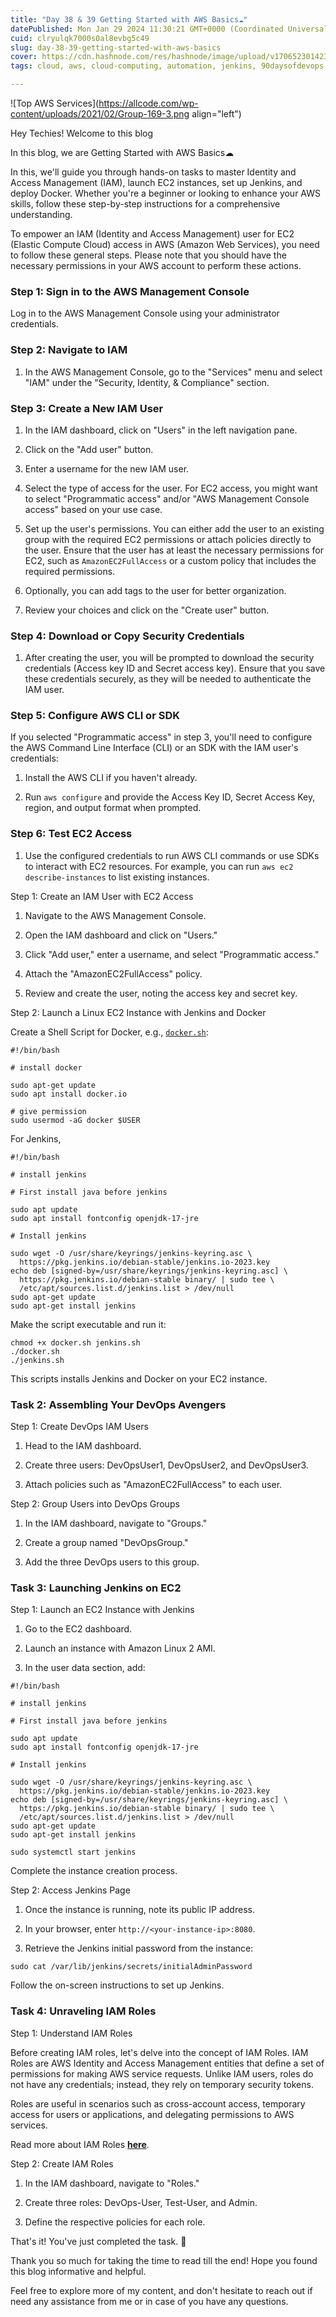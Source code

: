 ```yaml
---
title: "Day 38 & 39 Getting Started with AWS Basics☁"
datePublished: Mon Jan 29 2024 11:30:21 GMT+0000 (Coordinated Universal Time)
cuid: clryulqk7000s0al8evbg5c49
slug: day-38-39-getting-started-with-aws-basics
cover: https://cdn.hashnode.com/res/hashnode/image/upload/v1706523014232/46d9a60c-b761-4844-9446-edc47272fbbd.png
tags: cloud, aws, cloud-computing, automation, jenkins, 90daysofdevops, trainwithshubham, 90daysofdevops-chanllenge, 90daysofdevops-devops-projectdevelopment-nonitbackground-github-docker-cloudplatforms-ec2-aws-elasticbeanstalk-lambdafunctions-devopspipelines-terraform-jenkins-docker-devsecops-scm-git-gitlab-bitbucket-buildtools-griddle-maven-ant-msbuild-monitoringtools-prometheus-grafana-ansible-ai-chatgpt-valueaddition-realworldproblems, 90daysofdevopschallenge, tws, 90, batch5

---
```


![Top AWS Services](https://allcode.com/wp-content/uploads/2021/02/Group-169-3.png align="left")

Hey Techies! Welcome to this blog

In this blog, we are Getting Started with AWS Basics☁

In this, we'll guide you through hands-on tasks to master Identity and Access Management (IAM), launch EC2 instances, set up Jenkins, and deploy Docker. Whether you're a beginner or looking to enhance your AWS skills, follow these step-by-step instructions for a comprehensive understanding.

To empower an IAM (Identity and Access Management) user for EC2 (Elastic Compute Cloud) access in AWS (Amazon Web Services), you need to follow these general steps. Please note that you should have the necessary permissions in your AWS account to perform these actions.

### **Step 1: Sign in to the AWS Management Console**

Log in to the AWS Management Console using your administrator credentials.

### **Step 2: Navigate to IAM**

1. In the AWS Management Console, go to the "Services" menu and select "IAM" under the "Security, Identity, & Compliance" section.
    

### **Step 3: Create a New IAM User**

1. In the IAM dashboard, click on "Users" in the left navigation pane.
    
2. Click on the "Add user" button.
    
3. Enter a username for the new IAM user.
    
4. Select the type of access for the user. For EC2 access, you might want to select "Programmatic access" and/or "AWS Management Console access" based on your use case.
    
5. Set up the user's permissions. You can either add the user to an existing group with the required EC2 permissions or attach policies directly to the user. Ensure that the user has at least the necessary permissions for EC2, such as `AmazonEC2FullAccess` or a custom policy that includes the required permissions.
    
6. Optionally, you can add tags to the user for better organization.
    
7. Review your choices and click on the "Create user" button.
    

### **Step 4: Download or Copy Security Credentials**

1. After creating the user, you will be prompted to download the security credentials (Access key ID and Secret access key). Ensure that you save these credentials securely, as they will be needed to authenticate the IAM user.
    

### **Step 5: Configure AWS CLI or SDK**

If you selected "Programmatic access" in step 3, you'll need to configure the AWS Command Line Interface (CLI) or an SDK with the IAM user's credentials:

1. Install the AWS CLI if you haven't already.
    
2. Run `aws configure` and provide the Access Key ID, Secret Access Key, region, and output format when prompted.
    

### **Step 6: Test EC2 Access**

1. Use the configured credentials to run AWS CLI commands or use SDKs to interact with EC2 resources. For example, you can run `aws ec2 describe-instances` to list existing instances.
    

Step 1: Create an IAM User with EC2 Access

1. Navigate to the AWS Management Console.
    
2. Open the IAM dashboard and click on "Users."
    
3. Click "Add user," enter a username, and select "Programmatic access."
    
4. Attach the "AmazonEC2FullAccess" policy.
    
5. Review and create the user, noting the access key and secret key.
    

Step 2: Launch a Linux EC2 Instance with Jenkins and Docker

Create a Shell Script for Docker, e.g., [`docker.sh`](https://docs.aws.amazon.com/IAM/latest/UserGuide/id_roles.html):

```plaintext
#!/bin/bash

# install docker

sudo apt-get update
sudo apt install docker.io

# give permission
sudo usermod -aG docker $USER
```

For Jenkins,

```plaintext
#!/bin/bash

# install jenkins

# First install java before jenkins

sudo apt update
sudo apt install fontconfig openjdk-17-jre

# Install jenkins

sudo wget -O /usr/share/keyrings/jenkins-keyring.asc \
  https://pkg.jenkins.io/debian-stable/jenkins.io-2023.key
echo deb [signed-by=/usr/share/keyrings/jenkins-keyring.asc] \
  https://pkg.jenkins.io/debian-stable binary/ | sudo tee \
  /etc/apt/sources.list.d/jenkins.list > /dev/null
sudo apt-get update
sudo apt-get install jenkins
```

Make the script executable and run it:

```plaintext
chmod +x docker.sh jenkins.sh
./docker.sh
./jenkins.sh
```

This scripts installs Jenkins and Docker on your EC2 instance.

### Task 2: Assembling Your DevOps Avengers

Step 1: Create DevOps IAM Users

1. Head to the IAM dashboard.
    
2. Create three users: DevOpsUser1, DevOpsUser2, and DevOpsUser3.
    
3. Attach policies such as "AmazonEC2FullAccess" to each user.
    

Step 2: Group Users into DevOps Groups

1. In the IAM dashboard, navigate to "Groups."
    
2. Create a group named "DevOpsGroup."
    
3. Add the three DevOps users to this group.
    

### Task 3: Launching Jenkins on EC2

Step 1: Launch an EC2 Instance with Jenkins

1. Go to the EC2 dashboard.
    
2. Launch an instance with Amazon Linux 2 AMI.
    
3. In the user data section, add:
    

```plaintext
#!/bin/bash

# install jenkins

# First install java before jenkins

sudo apt update
sudo apt install fontconfig openjdk-17-jre

# Install jenkins

sudo wget -O /usr/share/keyrings/jenkins-keyring.asc \
  https://pkg.jenkins.io/debian-stable/jenkins.io-2023.key
echo deb [signed-by=/usr/share/keyrings/jenkins-keyring.asc] \
  https://pkg.jenkins.io/debian-stable binary/ | sudo tee \
  /etc/apt/sources.list.d/jenkins.list > /dev/null
sudo apt-get update
sudo apt-get install jenkins

sudo systemctl start jenkins
```

Complete the instance creation process.

Step 2: Access Jenkins Page

1. Once the instance is running, note its public IP address.
    
2. In your browser, enter `http://<your-instance-ip>:8080`.
    
3. Retrieve the Jenkins initial password from the instance:
    

```plaintext
sudo cat /var/lib/jenkins/secrets/initialAdminPassword
```

Follow the on-screen instructions to set up Jenkins.

### **Task 4: Unraveling IAM Roles**

Step 1: Understand IAM Roles

Before creating IAM roles, let's delve into the concept of IAM Roles. IAM Roles are AWS Identity and Access Management entities that define a set of permissions for making AWS service requests. Unlike IAM users, roles do not have any credentials; instead, they rely on temporary security tokens.

Roles are useful in scenarios such as cross-account access, temporary access for users or applications, and delegating permissions to AWS services.

Read more about IAM Roles [**here**](https://docs.aws.amazon.com/IAM/latest/UserGuide/id_roles.html).

Step 2: Create IAM Roles

1. In the IAM dashboard, navigate to "Roles."
    
2. Create three roles: DevOps-User, Test-User, and Admin.
    
3. Define the respective policies for each role.
    

That's it! You've just completed the task. 🎉

Thank you so much for taking the time to read till the end! Hope you found this blog informative and helpful.

Feel free to explore more of my content, and don't hesitate to reach out if need any assistance from me or in case of you have any questions.